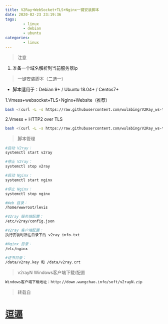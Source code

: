 ```yaml
---
title: V2Ray+WebSocket+TLS+Nginx一键安装脚本
date: 2020-02-23 23:19:36
tags: 
        - linux
        - debian
        - ubuntu
categories: 
        - linux
---
```


> 注意

1. 准备一个域名解析到当前服务器ip

> 一键安装脚本（二选一）

* 脚本适用于：Debian 9+ / Ubuntu 18.04+ / Centos7+

1.Vmess+websocket+TLS+Nginx+Website（推荐）

``` bash
bash <(curl -L -s https://raw.githubusercontent.com/wulabing/V2Ray_ws-tls_bash_onekey/master/install.sh) | tee v2ray_ins.log
```

2.Vmess + HTTP2 over TLS

``` bash
bash <(curl -L -s https://raw.githubusercontent.com/wulabing/V2Ray_ws-tls_bash_onekey/master/install_h2.sh) | tee v2ray_ins_h2.log
``` 

> 脚本管理

``` bash
#启动 V2ray：
systemctl start v2ray

#停止 V2ray：
systemctl stop v2ray

#启动 Nginx：
systemctl start nginx

#停止 Nginx：
systemctl stop nginx

#Web 目录：
/home/wwwroot/levis

#V2ray 服务端配置：
/etc/v2ray/config.json

#V2ray 客户端配置：
执行安装时所在目录下的 v2ray_info.txt

#Nginx 目录：
/etc/nginx

#证书目录：
/data/v2ray.key 和 /data/v2ray.crt

```

> v2rayN Windows客户端下载/配置

``` bash
Windows客户端下载地址：http://down.wangchao.info/soft/v2rayN.zip
```

> 转载自

# [逗逼](https://doubibackup.com/v2ray-ws-tls-nginx-script.html)